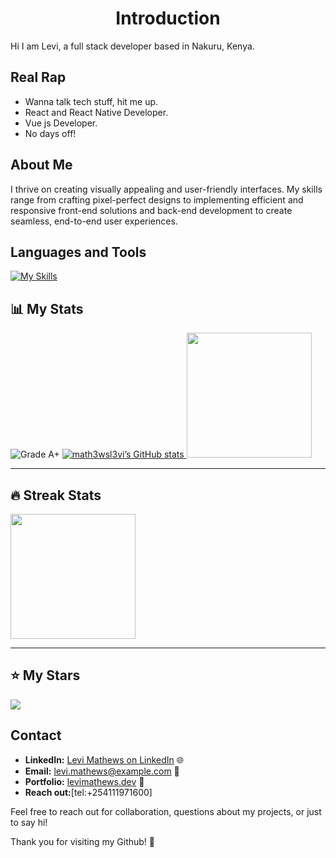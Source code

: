 <h1 align="center"
 Hi there 👋
# Levi Mathews - Fullstack Developer 👨‍💻

## Introduction
Hi I am Levi, a full stack developer based in Nakuru, Kenya.
## Real Rap
- Wanna talk tech stuff, hit me up.
- React and React Native Developer.
- Vue js Developer.
- No days off!

## About Me
I thrive on creating visually appealing and user-friendly interfaces. My skills range from crafting pixel-perfect designs to implementing efficient and responsive front-end solutions and back-end development to create seamless, end-to-end user experiences.

## Languages and Tools
[![My Skills](https://skillicons.dev/icons?i=js,html,css,react,mongo,tailwind,firebase,kotlin,nextjs,nodejs,postgres,sass,ts,vite)](https://skillicons.dev)


## 📊 My Stats

<div align="left">

<!-- Grade Badge -->
<img src="https://img.shields.io/badge/Grade-A%2B-brightgreen" alt="Grade A+" />

<!-- GitHub Stats Card -->
<a href="https://github.com/math3wsl3vi/github-readme-stats">
  <img src="https://github-readme-stats.vercel.app/api?username=math3wsl3vi&show_icons=true&theme=tokyonight" alt="math3wsl3vi’s GitHub stats" />
</a>


<a href="https://github-readme-stats.vercel.app/api/top-langs?username=math3wsl3vi">
  <img height="200" src="https://github-readme-stats.vercel.app/api/top-langs?username=math3wsl3vi&layout=compact&langs_count=8&theme=tokyonight"/>
</a>

</div>

---

## 🔥 Streak Stats

<a href="https://git.io/streak-stats">
  <img height="200" align="center" src="https://github-readme-streak-stats.herokuapp.com/?user=math3wsl3vi&theme=tokyonight"/>
</a>

---

## ⭐ My Stars

<img src="https://img.shields.io/github/stars/math3wsl3vi/math3wsl3vi?style=for-the-badge"/>





## Contact
- **LinkedIn:** [Levi Mathews on LinkedIn](https://www.linkedin.com/in/levi-mathews-math3wsl3vi/) 🌐
- **Email:** [levi.mathews@example.com](mailto:kmathewslevi@gmail.com) 📧
- **Portfolio:** [levimathews.dev](https://math3wsl3vi.github.io/mathews-portfolio/) 💼
- **Reach out:**[tel:+254111971600]

Feel free to reach out for collaboration, questions about my projects, or just to say hi!

Thank you for visiting my Github! 🚀

